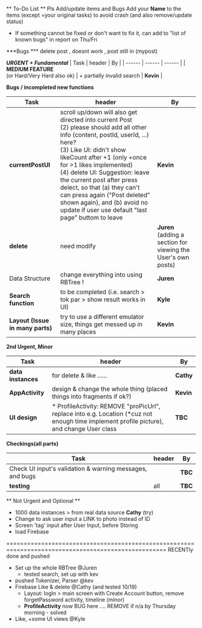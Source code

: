 ** To-Do List **
Pls Add/update items and Bugs
Add your **Name** to the items (except =your original tasks) to avoid crash     (and also remove/update status)

- If something cannot be fixed or don't want to fix it, can add to "list of known bugs" in report on Thu/Fri

***Bugs ***
delete post , doesnt work , post still in (mypost)

_**URGENT + Fundamental**_
| Task | header | By |
| ------ | ------ | ------ |
| **MEDIUM FEATURE** <br /> (or Hard/Very Hard also ok) | + partially invalid search | **Kevin** |


**Bugs / incompleted new functions**

| Task | header | By |
| ------ | ------ | ------ |
| **currentPostUI** | scroll up/down will also get directed into current Post<br /> (2) please should add all other info (content, postId, userId, ...) here? <br /> (3) Like UI: didn't show likeCount after +1 (only +once for >1 likes implemented) <br />  (4) delete UI: Suggestion: leave the current post after press delect, so that (a) they can't can press again ("Post deleted" shown again), and (b) avoid no update if user use default "last page" buttom to leave | **Kevin** |
| **delete** | need modify | **Juren** (adding a section for viewing the User's own posts) |
| Data Structure | change everything into using RBTree ! | **Juren** |
| **Search function** | to be completed (i.e. search > tok par > show result works in UI) | **Kyle** |
| **Layout (Issue in many parts)** | try to use a different emulator size, things get messed up in many places | **Kevin** |

**2nd Urgent, Minor**

| Task | header | By |
| ------ | ------ | ------ |
| **data instances** | for delete & like ...... | **Cathy** |
| **AppActivity** | design & change the whole thing (placed things into fragments if ok?) | **Kevin** |
| **UI design** | * ProfileActivity: REMOVE "proPicUrl", replace into e.g. Location (*cuz not enough time implement profile picture), and change User class | **TBC** |


**Checkings(all parts)**

| Task | header | By |
| ------ | ------ | ------ |
| Check UI input's validation & warning messages, and bugs  |  | **TBC** |
| **testing** | all | **TBC** |

    

** Not Urgent and Optional **

* 1000 data instances > from real data source       **Cathy** (try)
* Change to ask user input a LINK to photo instead of ID   
* Screen 'tag' input after User Input, before Storing 
* load Firebase



====================================================================================================
RECENTly done and pushed
* Set up the whole RBTree  @Juren
    * tested search, set up with kev
* pushed Tokenizer, Parser  @kev
* Firebase Like & delete @Cathy     (and tested 10/19)
    * Layout: logIn > main screen with Create Account button, remove forgetPassword activity, timeline (minor)
    * **ProfileActivity** now BUG here .... REMOVE if n/a by Thursday morning - solved
* Like, +some UI views @Kyle
    
